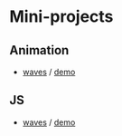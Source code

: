 # Mini-projects
## Animation
* [waves](https://github.com/millisabel/Mini-projects/tree/master/animation/Waves) / [demo](https://millisabel.github.io/Mini-projects/animation/Waves/)
## JS
* [waves](https://github.com/millisabel/Mini-projects/tree/master/JS/Drag-drop) / [demo](https://millisabel.github.io/Mini-projects/JS/Drag-drop/)
